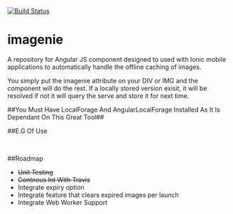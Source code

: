 [![Build Status](https://travis-ci.org/saniyusuf/imagenie.svg?branch=master)](https://travis-ci.org/saniyusuf/imagenie)

# imagenie
A repository for Angular JS component designed to used with Ionic mobile applications to automatically handle the offline caching of images.

You simply put the imagenie attribute on your DIV or IMG and the component will do the rest. If a locally stored version exisit, it will be resolved if not it will query the serve and store it for next time. 

##You Must Have LocalForage And AngularLocalForage Installed As It Is Dependant On This Great Tool##

##E.G Of Use 
    <div imagenie="http://myImagePath/subPath/myImage.jpg"> </div>
    <img ng-src="http://myImagePath/subPath/myImage.jpg">
    <img imagenie="http://myImagePath/subPath/myImage.jpg">


##Roadmap
* ~~Unit Testing~~
* ~~Contnous Int With Travis~~
* Integrate expiry option
* Integrate feature that clears expired images per launch
* Integrate Web Worker Support


